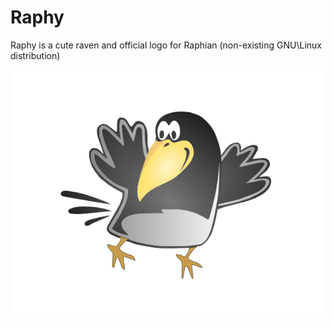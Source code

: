 # Raphy

Raphy is a cute raven and official logo for Raphian (non-existing GNU\Linux distribution)

![LOGO](https://raw.githubusercontent.com/raphy-bsu/logo/master/raphy_main.png "Logo")
